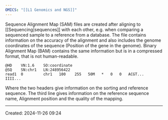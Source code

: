 ```yaml
---
OMICS: "[[L1 Genomics and NGS]]"
---
```

Sequence Alignment Map (SAM) files are created after aligning to [[Sequencing|sequences]] with each other, e.g. when comparing a sequenced sample to a reference from a database. The file contains information on the accuracy of the alignment and also includes the genome coordinates of the sequence (Position of the gene in the genome). Binary Alignment Map (BAM) contains the same information but is in a compressed format, that is not human-readable.

~~~
@HD    VN:1.6    SO:coordinate  
@SQ    SN:chr1   LN:248956422  
read1  0         chr1   100    255   50M   *   0   0   ACGT...   IIII...
~~~
Where the two headers give information on the sorting and reference sequence. The third line gives information on the reference sequence name, Alignment position and the quality of the mapping.

---
Created: 2024-11-26 09:24